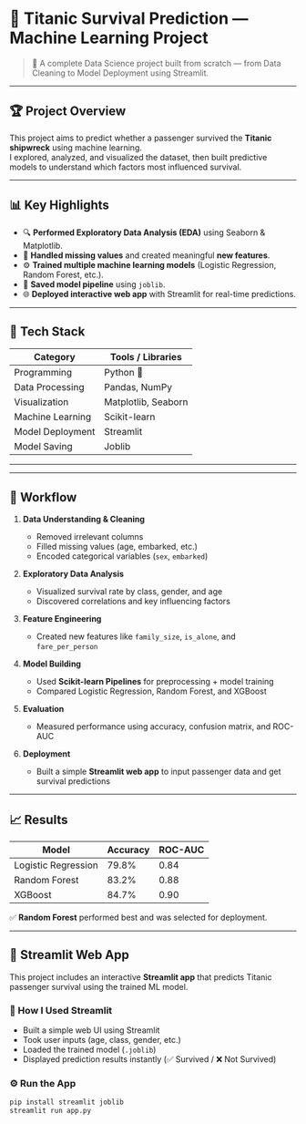 
# 🚢 Titanic Survival Prediction — Machine Learning Project  

> 🧠 A complete Data Science project built from scratch — from Data Cleaning to Model Deployment using Streamlit.

---

## 🏆 Project Overview  

This project aims to predict whether a passenger survived the **Titanic shipwreck** using machine learning.  
I explored, analyzed, and visualized the dataset, then built predictive models to understand which factors most influenced survival.

---

## 📊 Key Highlights  

- 🔍 **Performed Exploratory Data Analysis (EDA)** using Seaborn & Matplotlib.  
- 🧹 **Handled missing values** and created meaningful **new features**.  
- ⚙️ **Trained multiple machine learning models** (Logistic Regression, Random Forest, etc.).  
- 💾 **Saved model pipeline** using `joblib`.  
- 🌐 **Deployed interactive web app** with Streamlit for real-time predictions.  

---

## 🧰 Tech Stack  

| Category | Tools / Libraries |
|-----------|------------------|
| Programming | Python 🐍 |
| Data Processing | Pandas, NumPy |
| Visualization | Matplotlib, Seaborn |
| Machine Learning | Scikit-learn |
| Model Deployment | Streamlit |
| Model Saving | Joblib |

---


---

## 🚀 Workflow  

1. **Data Understanding & Cleaning**
   - Removed irrelevant columns
   - Filled missing values (age, embarked, etc.)
   - Encoded categorical variables (`sex`, `embarked`)

2. **Exploratory Data Analysis**
   - Visualized survival rate by class, gender, and age
   - Discovered correlations and key influencing factors

3. **Feature Engineering**
   - Created new features like `family_size`, `is_alone`, and `fare_per_person`

4. **Model Building**
   - Used **Scikit-learn Pipelines** for preprocessing + model training  
   - Compared Logistic Regression, Random Forest, and XGBoost

5. **Evaluation**
   - Measured performance using accuracy, confusion matrix, and ROC-AUC

6. **Deployment**
   - Built a simple **Streamlit web app** to input passenger data and get survival predictions

---

## 📈 Results  

| Model | Accuracy | ROC-AUC |
|--------|-----------|---------|
| Logistic Regression | 79.8% | 0.84 |
| Random Forest | 83.2% | 0.88 |
| XGBoost | 84.7% | 0.90 |

✅ **Random Forest** performed best and was selected for deployment.

---
## 🚀 Streamlit Web App

This project includes an interactive **Streamlit app** that predicts Titanic passenger survival using the trained ML model.

### 🧠 How I Used Streamlit
- Built a simple web UI using Streamlit  
- Took user inputs (age, class, gender, etc.)  
- Loaded the trained model (`.joblib`)  
- Displayed prediction results instantly (✅ Survived / ❌ Not Survived)

### ⚙️ Run the App
```bash
pip install streamlit joblib
streamlit run app.py



